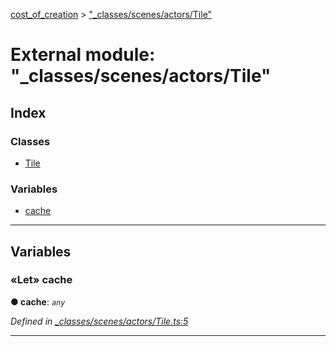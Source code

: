 [cost_of_creation](../README.md) > ["_classes/scenes/actors/Tile"](../modules/__classes_scenes_actors_tile_.md)



# External module: "_classes/scenes/actors/Tile"

## Index

### Classes

* [Tile](../classes/__classes_scenes_actors_tile_.tile.md)


### Variables

* [cache](__classes_scenes_actors_tile_.md#cache)



---
## Variables
<a id="cache"></a>

### «Let» cache

**●  cache**:  *`any`* 

*Defined in [_classes/scenes/actors/Tile.ts:5](https://github.com/codeartisticninja/cost_of_creation/blob/6562fe6/src/script/_classes/scenes/actors/Tile.ts#L5)*





___



